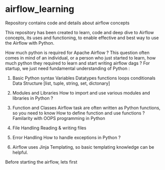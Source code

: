 # airflow_learning
Repository contains code and details about airflow concepts

This repository has been created to learn, code and deep dive to Airflow concepts, its uses and functioning, to enable effective and best way to use the Airflow with Python.

How much python is required for Apache Airflow ?
  This question often comes in mind of an individual, or a person who just started to learn, how much python they required to learn and start writing airflow dags ?
  For startup, we just need fundamental understanding of Python :
  1. Basic Python syntax
       Variables
       Datatypes
       functions
       loops
       conditionals
       Data Structure [list, tuple, string, set, dictonary]

  2.  Modules and Libraries
        How to import and use various modules and libraries in Python ?

  3.  Function and Classes
         Airflow task are often written as Python functions, so you need to know
            How to define function and use functions ?
            Familarity with OOPS programming in Python

  4. File Handling
       Reading & writing files

  5.  Error Handling
        How to handle exceptions in Python ?

  6.  Airflow uses Jinja Templating, so basic templating knowledge can be helpful.

Before starting the airflow, lets first 



     
